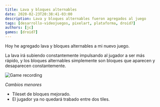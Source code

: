 ```yaml
---
title: Lava y bloques alternables
date: 2020-02-23T20:38:41-03:00
description: Lava y bloques alternables fueron agregados al juego
tags: [desarrollo-videojuegos, pixelart, plataforma, droid7]
authors: [jc]
games: [droid7]
---
```


Hoy he agregado lava y bloques alternables a mi nuevo juego.

La lava irá subiendo constantemente impulsando al jugador a ser más rápido, y los bloques alternables simplemente son bloques que aparecen y desaparecen constantemente.

![Game recording](recording.gif)

_Cambios menores_

-   Tileset de bloques mejorado.
-   El jugador ya no quedará trabado entre dos tiles.
